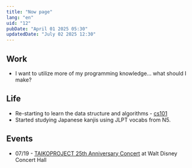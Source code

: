 ```yaml
---
title: "Now page"
lang: "en"
uid: "12"
pubDate: "April 01 2025 05:30"
updatedDate: "July 02 2025 12:30"
---
```


## Work

- I want to utilize more of my programming knowledge... what should I make?


## Life
- Re-starting to learn the data structure and algorithms - [cs101](https://github.com/harusani/cs101)
- Started studying Japanese kanjis using JLPT vocabs from N5.

## Events
- 07/19 - [TAIKOPROJECT 25th Anniversary Concert](https://www.musiccenter.org/tickets-free-events/lease-events/taikoproject-25th-anniversary-concert/) at Walt Disney Concert Hall
